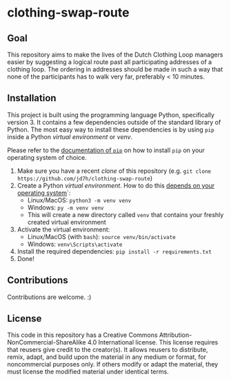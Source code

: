 # clothing-swap-route

## Goal
This repository aims to make the lives of the Dutch Clothing Loop managers easier by suggesting a logical route past all participating addresses of a clothing loop.
The ordering in addresses should be made in such a way that none of the participants has to walk very far, preferably < 10 minutes.

## Installation

This project is built using the programming language Python, specifically version 3. It contains a few dependencies outside of the
standard library of Python. The most easy way to install these dependencies is by using `pip` inside a Python _virtual environment_
or _venv_.

Please refer to the [documentation of `pip`](https://pip.pypa.io/en/stable/installation/) on how to install `pip` on your operating system of choice.

1. Make sure you have a recent _clone_ of this repository (e.g. `git clone https://github.com/jd7h/clothing-swap-route`)
2. Create a Python _virtual environment_. How to do this [depends on your operating system](https://packaging.python.org/en/latest/tutorials/installing-packages/#creating-and-using-virtual-environments)`:
    * Linux/MacOS: `python3 -m venv venv`
    * Windows: `py -m venv venv`
    * This will create a new directory called `venv` that contains your freshly created virtual environment
3. Activate the virtual environment:
    * Linux/MacOS (with `bash`): `source venv/bin/activate`
    * Windows: `venv\Scripts\activate`
4. Install the required dependencies: `pip install -r requirements.txt`
5. Done!

## Contributions
Contributions are welcome. :)

## License
This code in this repository has a Creative Commons Attribution-NonCommercial-ShareAlike 4.0 International license.
This license requires that reusers give credit to the creator(s). It allows reusers to distribute, remix, adapt, and build upon the material in any medium or format, for noncommercial purposes only. If others modify or adapt the material, they must license the modified material under identical terms.

